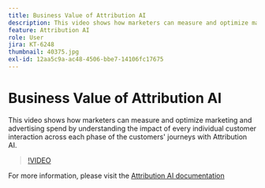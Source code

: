 ```yaml
---
title: Business Value of Attribution AI
description: This video shows how marketers can measure and optimize marketing and advertising spend by understanding the impact of every individual customer interaction across each phase of the customers' journeys with Attribution AI.
feature: Attribution AI
role: User
jira: KT-6248
thumbnail: 40375.jpg
exl-id: 12aa5c9a-ac48-4506-bbe7-14106fc17675
---
```

# Business Value of Attribution AI

This video shows how marketers can measure and optimize marketing and advertising spend by understanding the impact of every individual customer interaction across each phase of the customers' journeys with Attribution AI.

>[!VIDEO](https://video.tv.adobe.com/v/40375?quality=12&learn=on)

For  more information, please visit the [Attribution AI documentation](https://experienceleague.adobe.com/docs/experience-platform/intelligent-services/attribution-ai/overview.html)

